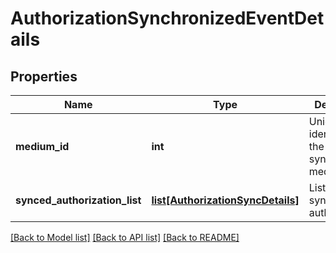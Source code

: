 # AuthorizationSynchronizedEventDetails

## Properties
Name | Type | Description | Notes
------------ | ------------- | ------------- | -------------
**medium_id** | **int** | Unique identifier of the synchronized medium | [optional] 
**synced_authorization_list** | [**list[AuthorizationSyncDetails]**](AuthorizationSyncDetails.md) | List of synchronized authorizations | [optional] 

[[Back to Model list]](../README.md#documentation-for-models) [[Back to API list]](../README.md#documentation-for-api-endpoints) [[Back to README]](../README.md)

